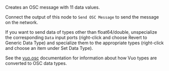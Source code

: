 Creates an OSC message with 11 data values.

Connect the output of this node to `Send OSC Message` to send the message on the network.

If you want to send data of types other than float64/double, unspecialize the corresponding `Data` input ports (right-click and choose Revert to Generic Data Type) and specialize them to the appropriate types (right-click and choose an item under Set Data Type).

See the [vuo.osc](vuo-nodeset://vuo.osc) documentation for information about how Vuo types are converted to OSC data types.
